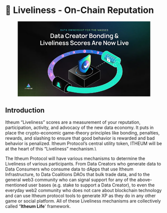 # 🔋 Liveliness - On-Chain Reputation

<figure><img src="../../.gitbook/assets/image (7).png" alt=""><figcaption></figcaption></figure>

## Introduction

Itheum “Liveliness” scores are a measurement of your reputation, participation, activity, and advocacy of the new data economy. It puts in place the crypto-economic game-theory principles like bonding, penalties, rewards, and slashing to ensure that good behavior is rewarded and bad behavior is penalized. Itheum Protocol’s central utility token, ITHEUM will be at the heart of this “Liveliness” mechanism.\


The Itheum Protocol will have various mechanisms to determine the Liveliness of various participants. From Data Creators who generate data to Data Consumers who consume data to dApps that use Itheum Infrastructure, to Data Coalitions DAOs that bulk trade data, and to the general web3 community who can signal support for any of the above-mentioned user bases (e.g. stake to support a Data Creator), to even the everyday web2 community who does not care about blockchain technology and can use Itheum protocol tools to generate XP as they do in any other game or social platform. All of these Liveliness mechanisms are collectively called “**Itheum Life**' framework.
